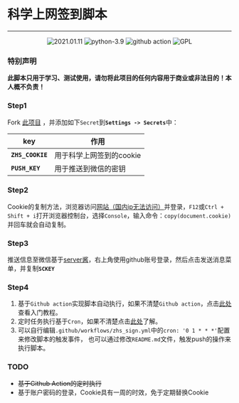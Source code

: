# 科学上网签到脚本

---
<p style="text-align: center">
    <img src="https://img.shields.io/badge/create-2021.01.11-brightgreen" alt="2021.01.11"/>
    <img src="https://img.shields.io/badge/python-3.9-blue" alt="python-3.9"/>
    <img src="https://img.shields.io/badge/github%20-workflow-orange" alt="github action"/>
    <img src="https://img.shields.io/badge/License-GPL-yellow" alt="GPL"/>
</p>

### 特别声明
<b>此脚本只用于学习、测试使用，请勿将此项目的任何内容用于商业或非法目的！本人概不负责！</b>

### Step1

Fork [此项目](https://github.com/xiaokexiang/zhs_sign) ，并添加如下`Secret`到<b>`Settings -> Secrets`</b>中：

| key                 | 作用                     |
| ------------------- | ------------------------ |
| <b>`ZHS_COOKIE`</b> | 用于科学上网签到的cookie |
| <b>`PUSH_KEY`</b>   | 用于推送到微信的密钥     |

### Step2

Cookie的复制方法，浏览器访问[网站（国内ip无法访问）](https://zhs.today/user)并登录，`F12`或`Ctrl + Shift + i`打开浏览器控制台，选择`Console`，输入命令：`copy(document.cookie)`并回车就会自动复制。

### Step3

推送信息至微信基于[server酱](http://sc.ftqq.com/3.version)，右上角使用github账号登录，然后点击发送消息菜单，并复制<b>`SCKEY`</b>

### Step4

1. 基于`Github action`实现脚本自动执行，如果不清楚`Github action`，点击[此处](http://www.ruanyifeng.com/blog/2019/09/getting-started-with-github-actions.html)查看入门教程。
2. 定时任务执行基于`Cron`，如果不清楚点击[此处](https://leejay.top/post/linux%E4%B8%8Bcron%E5%AE%9A%E6%97%B6%E5%99%A8/)了解。
3. 可以自行编辑`.github/workflows/zhs_sign.yml`中的`cron: '0 1 * * *'`配置来修改脚本的触发事件，
也可以通过修改`README.md`文件，触发push的操作来执行脚本。

### TODO

- ~~基于Github Action的定时执行~~
- 基于账户密码的登录，Cookie具有一周的时效，免于定期替换Cookie
